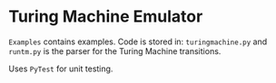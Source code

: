 # Turing Machine Emulator

`Examples` contains examples.
Code is stored in: `turingmachine.py` and `runtm.py` is the parser for the Turing Machine transitions.

Uses `PyTest` for unit testing. 
